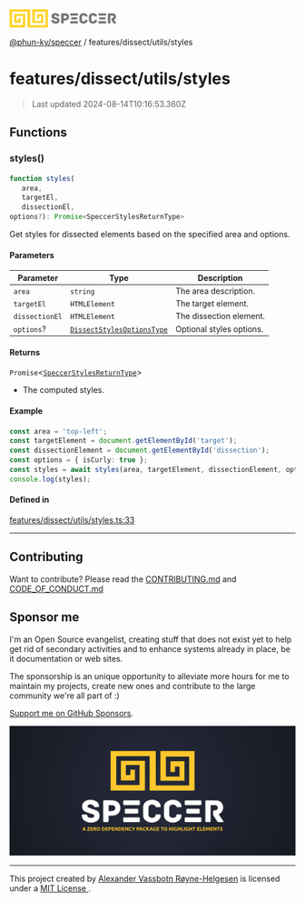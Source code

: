 <img alt="SPECCER logo" src="https://raw.githubusercontent.com/phun-ky/speccer/main/public/logo-speccer-horizontal-colored-package.svg?raw=true" style="max-height:32px;"/>

[@phun-ky/speccer](../../../README.md) / features/dissect/utils/styles

# features/dissect/utils/styles

> Last updated 2024-08-14T10:16:53.360Z

## Functions

### styles()

```ts
function styles(
   area, 
   targetEl, 
   dissectionEl, 
options?): Promise<SpeccerStylesReturnType>
```

Get styles for dissected elements based on the specified area and options.

#### Parameters

| Parameter | Type | Description |
| ------ | ------ | ------ |
| `area` | `string` | The area description. |
| `targetEl` | `HTMLElement` | The target element. |
| `dissectionEl` | `HTMLElement` | The dissection element. |
| `options`? | [`DissectStylesOptionsType`](../../../types/bezier.md#dissectstylesoptionstype) | Optional styles options. |

#### Returns

`Promise`\<[`SpeccerStylesReturnType`](../../../types/styles.md#speccerstylesreturntype)\>

- The computed styles.

#### Example

```ts
const area = 'top-left';
const targetElement = document.getElementById('target');
const dissectionElement = document.getElementById('dissection');
const options = { isCurly: true };
const styles = await styles(area, targetElement, dissectionElement, options);
console.log(styles);
```

#### Defined in

[features/dissect/utils/styles.ts:33](https://github.com/phun-ky/speccer/blob/main/src/features/dissect/utils/styles.ts#L33)

***

## Contributing

Want to contribute? Please read the [CONTRIBUTING.md](https://github.com/phun-ky/speccer/blob/main/CONTRIBUTING.md) and [CODE_OF_CONDUCT.md](https://github.com/phun-ky/speccer/blob/main/CODE_OF_CONDUCT.md)

## Sponsor me

I'm an Open Source evangelist, creating stuff that does not exist yet to help get rid of secondary activities and to enhance systems already in place, be it documentation or web sites.

The sponsorship is an unique opportunity to alleviate more hours for me to maintain my projects, create new ones and contribute to the large community we're all part of :)

[Support me on GitHub Sponsors](https://github.com/sponsors/phun-ky).

![Speccer banner, with logo and slogan: A zero dependency package to highlight elements](https://github.com/phun-ky/speccer/blob/main/public/speccer-banner.png?raw=true)

***
<p class="ph">
  This project created by
  <a rel="noopener noreferrer" target="_blank" class="ph" href="http://phun-ky.net" property="cc:attributionName">
    Alexander Vassbotn Røyne-Helgesen</a>
  is licensed under a
  <a rel="noopener noreferrer" target="_blank" class="ph" href="https://choosealicense.com/licenses/mit/">
    MIT License </a>.
</p>
